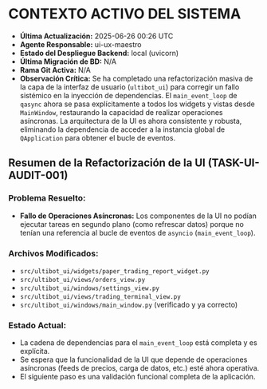 # CONTEXTO ACTIVO DEL SISTEMA
- **Última Actualización:** 2025-06-26 00:26 UTC
- **Agente Responsable:** ui-ux-maestro
- **Estado del Despliegue Backend:** local (uvicorn)
- **Última Migración de BD:** N/A
- **Rama Git Activa:** N/A
- **Observación Crítica:** Se ha completado una refactorización masiva de la capa de la interfaz de usuario (`ultibot_ui`) para corregir un fallo sistémico en la inyección de dependencias. El `main_event_loop` de `qasync` ahora se pasa explícitamente a todos los widgets y vistas desde `MainWindow`, restaurando la capacidad de realizar operaciones asíncronas. La arquitectura de la UI es ahora consistente y robusta, eliminando la dependencia de acceder a la instancia global de `QApplication` para obtener el bucle de eventos.

## Resumen de la Refactorización de la UI (TASK-UI-AUDIT-001)
### Problema Resuelto:
- **Fallo de Operaciones Asíncronas:** Los componentes de la UI no podían ejecutar tareas en segundo plano (como refrescar datos) porque no tenían una referencia al bucle de eventos de `asyncio` (`main_event_loop`).

### Archivos Modificados:
- `src/ultibot_ui/widgets/paper_trading_report_widget.py`
- `src/ultibot_ui/views/orders_view.py`
- `src/ultibot_ui/windows/settings_view.py`
- `src/ultibot_ui/views/trading_terminal_view.py`
- `src/ultibot_ui/windows/main_window.py` (verificado y ya correcto)

### Estado Actual:
- La cadena de dependencias para el `main_event_loop` está completa y es explícita.
- Se espera que la funcionalidad de la UI que depende de operaciones asíncronas (feeds de precios, carga de datos, etc.) esté ahora operativa.
- El siguiente paso es una validación funcional completa de la aplicación.
